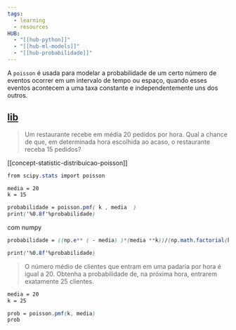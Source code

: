 ```yaml
---
tags:
  - learning
  - resources
HUB:
  - "[[hub-python]]"
  - "[[hub-ml-models]]"
  - "[[hub-probabilidade]]"
---
```

A `poisson` é usada para modelar a probabilidade de um certo número de eventos ocorrer em um intervalo de tempo ou espaço, quando esses eventos acontecem a uma taxa constante e independentemente uns dos outros.

## [lib](https://docs.scipy.org/doc/scipy/reference/generated/scipy.stats.poisson.html)

>Um restaurante recebe em média 20 pedidos por hora. Qual a chance de que, em determinada hora escolhida ao acaso, o restaurante receba 15 pedidos?

[[concept-statistic-distribuicao-poisson]] 
```css
from scipy.stats import poisson

media = 20
k = 15

probabilidade = poisson.pmf( k , media  )
print('%0.8f'%probabilidade)
```

com numpy
```css
probabilidade = ((np.e** ( - media) )*(media **k))/(np.math.factorial(k))

print('%0.8f'%probabilidade)
```


>O número médio de clientes que entram em uma padaria por hora é igual a 20. Obtenha a probabilidade de, na próxima hora, entrarem exatamente 25 clientes.

```css
media = 20
k = 25

prob = poisson.pmf(k, media)
prob
```
